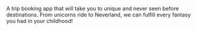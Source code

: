 A trip booking app that will take you to unique and never seen before destinations. From unicorns ride to Neverland, we can fulfill every fantasy you had in your childhood!